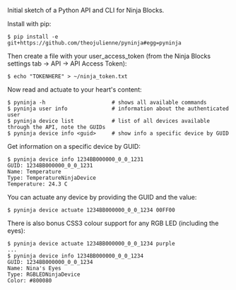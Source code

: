 Initial sketch of a Python API and CLI for Ninja Blocks.

Install with pip:

    $ pip install -e git+https://github.com/theojulienne/pyninja#egg=pyninja
    
Then create a file with your user_access_token (from the Ninja Blocks settings tab -> API -> API Access Token):

    $ echo "TOKENHERE" > ~/ninja_token.txt

Now read and actuate to your heart's content:

    $ pyninja -h                     # shows all available commands
    $ pyninja user info              # information about the authenticated user
    $ pyninja device list            # list of all devices available through the API, note the GUIDs
    $ pyninja device info <guid>     # show info a specific device by GUID

Get information on a specific device by GUID:

    $ pyninja device info 1234BB000000_0_0_1231
    GUID: 1234BB000000_0_0_1231
    Name: Temperature
    Type: TemperatureNinjaDevice
    Temperature: 24.3 C
    
You can actuate any device by providing the GUID and the value:
    
    $ pyninja device actuate 1234BB000000_0_0_1234 00FF00
    
There is also bonus CSS3 colour support for any RGB LED (including the eyes):
    
    $ pyninja device actuate 1234BB000000_0_0_1234 purple
    ...
    $ pyninja device info 1234BB000000_0_0_1234
    GUID: 1234BB000000_0_0_1234
    Name: Nina's Eyes
    Type: RGBLEDNinjaDevice
    Color: #800080

